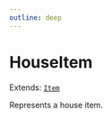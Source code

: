 ```yaml
---
outline: deep
---
```

# HouseItem

Extends: <code><a href="/api/struct/item">Item</a></code>

Represents a house item.





